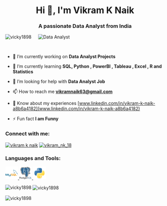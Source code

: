 <h1 align="center">Hi 👋, I'm Vikram K Naik</h1>
<h3 align="center">A passionate Data Analyst from India</h3>
<img align="right" alt="Data Analyst" width="400" src="https://miro.medium.com/v2/resize:fit:900/1*YCrp0Z8mAOe2IUV9XmlEDw.gif">

<p align="left"> <img src="https://komarev.com/ghpvc/?username=vicky1898&label=Profile%20views&color=0e75b6&style=flat" alt="vicky1898" /> </p>

<p align="left"> <a href="https://twitter.com/" target="blank"><img src="https://img.shields.io/twitter/follow/?logo=twitter&style=for-the-badge" alt="" /></a> </p>

- 🔭 I’m currently working on **Data Analyst Projects**

- 🌱 I’m currently learning **SQL, Python , PowerBI , Tableau , Excel , R and Statistics**

- 🤝 I’m looking for help with **Data Analyst Job**

- 📫 How to reach me **vikramnaik63@gmail.com**

- 📄 Know about my experiences [www.linkedin.com/in/vikram-k-naik-a8b6a4182](www.linkedin.com/in/vikram-k-naik-a8b6a4182)

- ⚡ Fun fact **I am Funny**

<h3 align="left">Connect with me:</h3>
<p align="left">
<a href="https://linkedin.com/in/vikram k naik" target="blank"><img align="center" src="https://raw.githubusercontent.com/rahuldkjain/github-profile-readme-generator/master/src/images/icons/Social/linked-in-alt.svg" alt="vikram k naik" height="30" width="40" /></a>
<a href="https://instagram.com/vikram_nk_18" target="blank"><img align="center" src="https://raw.githubusercontent.com/rahuldkjain/github-profile-readme-generator/master/src/images/icons/Social/instagram.svg" alt="vikram_nk_18" height="30" width="40" /></a>
</p>

<h3 align="left">Languages and Tools:</h3>
<p align="left"> <a href="https://www.mysql.com/" target="_blank" rel="noreferrer"> <img src="https://raw.githubusercontent.com/devicons/devicon/master/icons/mysql/mysql-original-wordmark.svg" alt="mysql" width="40" height="40"/> </a> <a href="https://www.postgresql.org" target="_blank" rel="noreferrer"> <img src="https://raw.githubusercontent.com/devicons/devicon/master/icons/postgresql/postgresql-original-wordmark.svg" alt="postgresql" width="40" height="40"/> </a> <a href="https://www.python.org" target="_blank" rel="noreferrer"> <img src="https://raw.githubusercontent.com/devicons/devicon/master/icons/python/python-original.svg" alt="python" width="40" height="40"/> </a> </p>

<p><img align="left" src="https://github-readme-stats.vercel.app/api/top-langs?username=vicky1898&show_icons=true&locale=en&layout=compact" alt="vicky1898" /></p>

<p>&nbsp;<img align="center" src="https://github-readme-stats.vercel.app/api?username=vicky1898&show_icons=true&locale=en" alt="vicky1898" /></p>

<p><img align="center" src="https://github-readme-streak-stats.herokuapp.com/?user=vicky1898&" alt="vicky1898" /></p>
